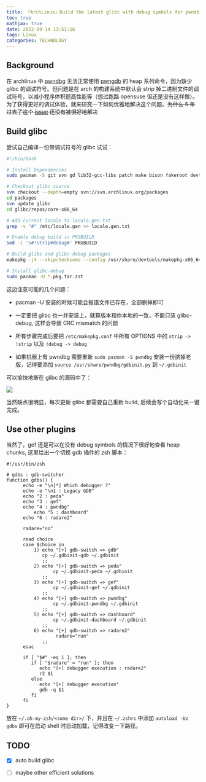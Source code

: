 ```yaml
---
title: 「ArchLinux」Build the latest glibc with debug symbols for pwndbg
toc: true
mathjax: true
date: 2022-09-14 13:51:16
tags: Linux
categories: TECHNOLOGY
---
```


## Background

在 archlinux 中 [pwndbg](https://github.com/pwndbg/pwndbg) 无法正常使用 [pwngdb](https://github.com/scwuaptx/Pwngdb) 的 heap 系列命令，因为缺少 glibc 的调试符号。但问题是在 arch 的构建系统中默认会 strip 掉二进制文件的调试符号，以减小程序体积题高性能等（想过跑路 opensuse 但还是没有这样做）。为了获得更好的调试体验，就来研究一下如何优雅地解决这个问题。~~为什么 5 年过去了这个 [issue](https://github.com/pwndbg/pwndbg/issues/340) 还没有被很好地解决~~

## Build glibc

尝试自己编译一份带调试符号的 glibc 试试：

```bash
#!/bin/bash

# Install Dependencies
sudo pacman -S git svn gd lib32-gcc-libs patch make bison fakeroot devtools

# Checkout glibc source
svn checkout --depth=empty svn://svn.archlinux.org/packages
cd packages
svn update glibc
cd glibc/repos/core-x86_64

# Add current locale to locale.gen.txt
grep -v "#" /etc/locale.gen >> locale.gen.txt

# Enable debug build in PKGBUILD
sed -i 's#!strip#debug#' PKGBUILD

# Build glibc and glibc-debug packages
makepkg -j4 --skipchecksums --config /usr/share/devtools/makepkg-x86_64.conf

# Install glibc-debug
sudo pacman -U *.pkg.tar.zst
```

这边注意可能的几个问题：

- pacman -U 安装的时候可能会报错文件已存在，全部删掉即可

- 一定要把 glibc 也一并安装上，就算版本和你本地的一致，不能只装 glibc-debug, 这样会导致 CRC mismatch 的问题

- 所有步骤完成后要把 `/etc/makepkg.conf` 中所有 OPTIONS 中的 `strip -> !strip` 以及 `!debug -> debug`

- 如果机器上有 pwndbg 需要重新 `sudo pacman -S pwndbg` 安装一份挤掉老版，记得要添加 `source /usr/share/pwndbg/gdbinit.py` 到 `~/.gdbinit`



可以愉快地断在 glibc 的源码中了：

![](https://s2.loli.net/2022/09/14/e3DKmiO9F8l7kXL.png)

当然缺点很明显，每次更新 glibc 都需要自己重新 build, 后续会写个自动化来一键完成。



## Use other plugins

当然了，gef 还是可以在没有 debug symbols 的情况下很好地查看 heap chunks, 这里给出一个切换 gdb 插件的 zsh 脚本：

```shell
#!/usr/bin/zsh

# gdbs : gdb-switcher
function gdbs() {
      echo -e "\n[*] Which debugger ?"
      echo -e "\n1 : Legacy GDB"
      echo "2 : peda"
      echo "3 : gef"
      echo "4 : pwndbg"
          echo "5 : dashboard"
      echo "6 : radare2"

      radare="no"

      read choice
      case $choice in
          1) echo "[+] gdb-switch => gdb"
             cp ~/.gdbinit-gdb ~/.gdbinit
             ;;
          2) echo "[+] gdb-switch => peda"
                 cp ~/.gdbinit-peda ~/.gdbinit
             ;;
          3) echo "[+] gdb-switch => gef"
                 cp ~/.gdbinit-gef ~/.gdbinit
             ;;
          4) echo "[+] gdb-switch => pwndbg"
                 cp ~/.gdbinit-pwndbg ~/.gdbinit
             ;;
          5) echo "[+] gdb-switch => dashboard"
                 cp ~/.gdbinit-dashboard ~/.gdbinit
             ;;
          6) echo "[+] gdb-switch => radare2"
                  radare="run"
             ;;
      esac

      if [ "$#" -eq 1 ]; then
         if [ "$radare" = "run" ]; then
            echo "[+] debugger execution : radare2"
            r2 $1
         else
            echo "[+] debugger execution"
            gdb -q $1
         fi
      fi
}
```

放在 `~/.oh-my-zsh/<some dir>/` 下，并且在 `~/.zshrc` 中添加 `autoload -Uz gdbs` 即可在启动 shell 时自动加载，记得改变一下路径。



## TODO

- [x] auto build glibc

- [ ] maybe other efficient solutions
